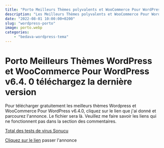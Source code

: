 ```yaml
---
title: "Porto Meilleurs Thèmes polyvalents et WooCommerce Pour WordPress v6.4. 0 sous la direction de"
description: "Les Meilleurs Thèmes polyvalents et WooCommerce Pour WordPress v6.4. 0 chemin de téléchargement gratuit"
date: "2022-08-01 10:00:00+0200"
slug: "wordpress-porto"
image: porto.webp
categories: 
    - "bedava-wordpress-tema"
---
```


# Porto Meilleurs Thèmes WordPress et WooCommerce Pour WordPress v6.4. 0 téléchargez la dernière version

Pour télécharger gratuitement les meilleurs thèmes Wordpress et WooCommerce Pour WordPress v6.4.0, cliquez sur le lien que j'ai donné et parcourez l'annonce.
Le fichier sera là. Veuillez me faire savoir les liens qui ne fonctionnent pas dans la section des commentaires.

[Total des tests de virus Sonucu](https://www.virustotal.com/gui/file/902fe24e8d2f1609c761244f6e29bdf83dbf8a54840e6225a2bdd1066fe22a4f
)

[Cliquez sur le lien](http://bc.vc/4WLmXzu ) passer l'annonce
